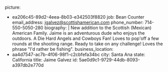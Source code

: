 picture:
  - ea206c45-89d2-4eea-8b03-e342503f8820
job: Bean Counter
email_address: jgalvez@scottishamerican.com
phone_number: 714-550-5050-280
biography: |
  New addition to the Scottish (Mexican) American Family. Jaime is an adventurous dude who enjoys the outdoors. A Die Hard Angels and Cowboys Fan! Loves to pop'off a few rounds at the shooting range. Ready to take on any challenge! Loves the phrase "I'd rather be fishing".
business_location:
  - aa4d7547-ac7b-4f06-98f1-c2cbfefa34bc
city: Santa Ana
state: California
title: Jaime Galvez
id: 5ae0d9c1-9729-44db-8093-a397db2e770d
